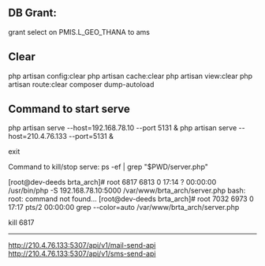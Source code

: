 DB Grant:
----------
grant select  on  PMIS.L_GEO_THANA to ams 

Clear
-----------------------
php artisan config:clear
php artisan cache:clear
php artisan view:clear
php artisan route:clear
composer dump-autoload



Command to start serve
-----------------------
php artisan serve --host=192.168.78.10 --port 5131 &
php artisan serve --host=210.4.76.133 --port=5131 &

exit

Command to kill/stop serve:
ps -ef | grep "$PWD/server.php"

[root@dev-deeds brta_arch]# root      6817  6813  0 17:14 ?        00:00:00 /usr/bin/php -S 192.168.78.10:5000 /var/www/brta_arch/server.php
bash: root: command not found...
[root@dev-deeds brta_arch]# root      7032  6973  0 17:17 pts/2    00:00:00 grep --color=auto /var/www/brta_arch/server.php

kill 6817



---------------------
http://210.4.76.133:5307/api/v1/mail-send-api
http://210.4.76.133:5307/api/v1/sms-send-api
